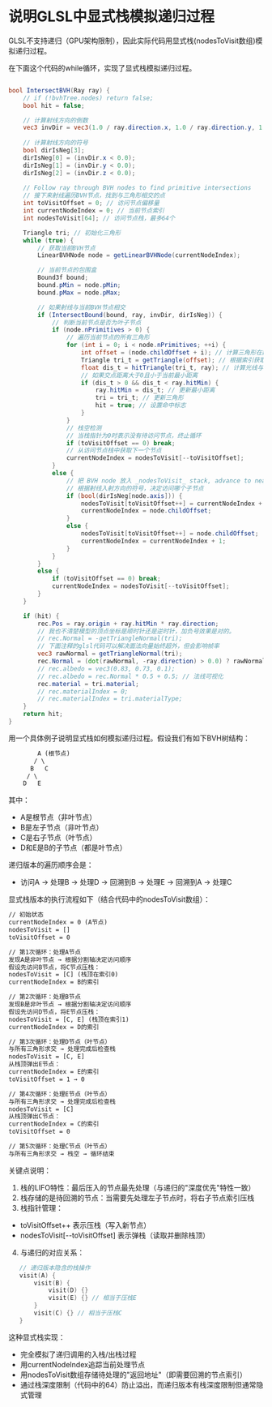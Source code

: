 # 说明GLSL中显式栈模拟递归过程

GLSL不支持递归（GPU架构限制），因此实际代码用显式栈(nodesToVisit数组)模拟递归过程。

在下面这个代码的while循环，实现了显式栈模拟递归过程。


```glsl

bool IntersectBVH(Ray ray) {
	// if (!bvhTree.nodes) return false;
	bool hit = false;

	// 计算射线方向的倒数
	vec3 invDir = vec3(1.0 / ray.direction.x, 1.0 / ray.direction.y, 1.0 / ray.direction.z);
	
	// 计算射线方向的符号
	bool dirIsNeg[3];
	dirIsNeg[0] = (invDir.x < 0.0); 
	dirIsNeg[1] = (invDir.y < 0.0); 
	dirIsNeg[2] = (invDir.z < 0.0);
	
	// Follow ray through BVH nodes to find primitive intersections
	// 接下来射线遍历BVH节点，找到与三角形相交的点
	int toVisitOffset = 0; // 访问节点偏移量
	int currentNodeIndex = 0; // 当前节点索引
	int nodesToVisit[64]; // 访问节点栈，最多64个

	Triangle tri; // 初始化三角形
	while (true) {
		// 获取当前BVH节点
		LinearBVHNode node = getLinearBVHNode(currentNodeIndex);

		// 当前节点的包围盒
		Bound3f bound; 
		bound.pMin = node.pMin; 
		bound.pMax = node.pMax;

		// 如果射线与当前BVH节点相交
		if (IntersectBound(bound, ray, invDir, dirIsNeg)) {
			// 判断当前节点是否为叶子节点
			if (node.nPrimitives > 0) {
				// 遍历当前节点的所有三角形
				for (int i = 0; i < node.nPrimitives; ++i) {
					int offset = (node.childOffset + i); // 计算三角形在数据存储中的索引位置
					Triangle tri_t = getTriangle(offset); // 根据索引获取三角形数据
					float dis_t = hitTriangle(tri_t, ray); // 计算光线与三角形交点距离
					// 如果交点距离大于0且小于当前最小距离
					if (dis_t > 0 && dis_t < ray.hitMin) {
						ray.hitMin = dis_t; // 更新最小距离
						tri = tri_t; // 更新三角形
						hit = true; // 设置命中标志
					}
				}
				// 栈空检测
				// 当栈指针为0时表示没有待访问节点，终止循环
				if (toVisitOffset == 0) break; 
				// 从访问节点栈中获取下一个节点
				currentNodeIndex = nodesToVisit[--toVisitOffset];
			}
			else {
				// 把 BVH node 放入 _nodesToVisit_ stack, advance to near
				// 根据射线入射方向的符号，决定访问哪个子节点
				if (bool(dirIsNeg[node.axis])) {
					nodesToVisit[toVisitOffset++] = currentNodeIndex + 1;
					currentNodeIndex = node.childOffset;
				}
				else {
					nodesToVisit[toVisitOffset++] = node.childOffset;
					currentNodeIndex = currentNodeIndex + 1;
				}
			}
		}
		else {
			if (toVisitOffset == 0) break;
			currentNodeIndex = nodesToVisit[--toVisitOffset];
		}
	}

	if (hit) {
		rec.Pos = ray.origin + ray.hitMin * ray.direction;
		// 我也不清楚模型的顶点坐标是顺时针还是逆时针，加负号效果是对的。
		// rec.Normal = -getTriangleNormal(tri);
		// 下面注释的glsl代码可以解决面法向量始终超外，但会影响帧率
		vec3 rawNormal = getTriangleNormal(tri);
		rec.Normal = (dot(rawNormal, -ray.direction) > 0.0) ? rawNormal : -rawNormal;
		// rec.albedo = vec3(0.83, 0.73, 0.1); 
		// rec.albedo = rec.Normal * 0.5 + 0.5; // 法线可视化
		rec.material = tri.material; 
		// rec.materialIndex = 0;
		// rec.materialIndex = tri.materialType;
	}
	return hit;
}
```

用一个具体例子说明显式栈如何模拟递归过程。假设我们有如下BVH树结构：
```txt
        A (根节点)
       / \
      B   C
     / \
    D   E
```
其中：
- A是根节点（非叶节点）
- B是左子节点（非叶节点）
- C是右子节点（叶节点）
- D和E是B的子节点（都是叶节点）

递归版本的遍历顺序会是：
- 访问A → 处理B → 处理D → 回溯到B → 处理E → 回溯到A → 处理C

显式栈版本的执行流程如下（结合代码中的nodesToVisit数组）：
```txt
// 初始状态
currentNodeIndex = 0 (A节点)
nodesToVisit = []
toVisitOffset = 0

// 第1次循环：处理A节点
发现A是非叶节点 → 根据分割轴决定访问顺序
假设先访问B节点，将C节点压栈：
nodesToVisit = [C] (栈顶在索引0)
currentNodeIndex = B的索引

// 第2次循环：处理B节点
发现B是非叶节点 → 根据分割轴决定访问顺序
假设先访问D节点，将E节点压栈：
nodesToVisit = [C, E] (栈顶在索引1)
currentNodeIndex = D的索引

// 第3次循环：处理D节点（叶节点）
与所有三角形求交 → 处理完成后检查栈
nodesToVisit = [C, E]
从栈顶弹出E节点：
currentNodeIndex = E的索引
toVisitOffset = 1 → 0

// 第4次循环：处理E节点（叶节点）
与所有三角形求交 → 处理完成后检查栈
nodesToVisit = [C]
从栈顶弹出C节点：
currentNodeIndex = C的索引
toVisitOffset = 0

// 第5次循环：处理C节点（叶节点）
与所有三角形求交 → 栈空 → 循环结束
```
关键点说明：
1. 栈的LIFO特性：最后压入的节点最先处理（与递归的"深度优先"特性一致）
2. 栈存储的是待回溯的节点：当需要先处理左子节点时，将右子节点索引压栈
3. 栈指针管理：
- toVisitOffset++ 表示压栈（写入新节点）
- nodesToVisit[--toVisitOffset] 表示弹栈（读取并删除栈顶）
4. 与递归的对应关系：
```c++
   // 递归版本隐含的栈操作
   visit(A) {
       visit(B) {
           visit(D) {}
           visit(E) {} // 相当于压栈E
       }
       visit(C) {} // 相当于压栈C
   }
```
这种显式栈实现：
- 完全模拟了递归调用的入栈/出栈过程
- 用currentNodeIndex追踪当前处理节点
- 用nodesToVisit数组存储待处理的"返回地址"（即需要回溯的节点索引）
- 通过栈深度限制（代码中的64）防止溢出，而递归版本有栈深度限制但通常隐式管理